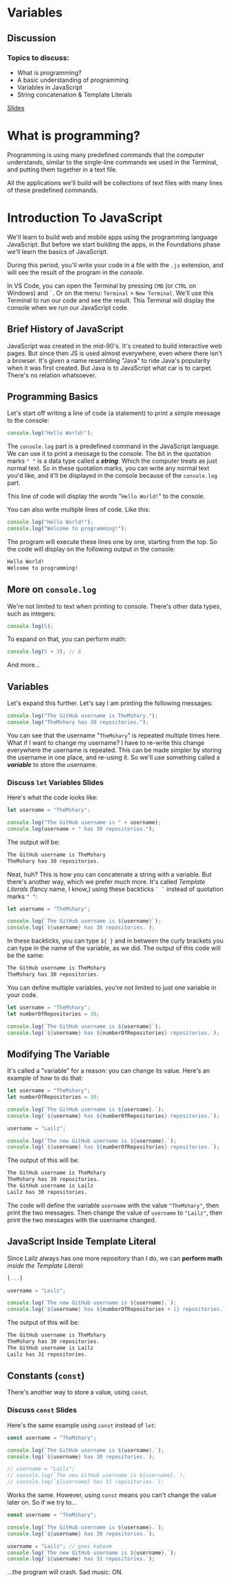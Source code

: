 # Variables

## Discussion

### Topics to discuss:

- What is programming?
- A basic understanding of programming
- Variables in JavaScript
- String concatenation & Template Literals

[Slides](https://docs.google.com/presentation/d/1M83Fc6cOUwKglqaLR02XVjVhyNppJHMxqHFx5K1D0Jk/edit?usp=sharing)

# What is programming?

Programming is using many predefined commands that the computer understands, similar to the single-line commands we used in the Terminal, and putting them together in a text file.

All the applications we'll build will be collections of text files with many lines of these predefined commands.

# Introduction To JavaScript

We'll learn to build web and mobile apps using the programming language JavaScript. But before we start building the apps, in the Foundations phase we'll learn the basics of JavaScript.

During this period, you'll write your code in a file with the `.js` extension, and will see the result of the program in the _console_.

In VS Code, you can open the Terminal by pressing `CMD` (or `CTRL` on Windows) and `` ` ``. Or on the menu: `Terminal` > `New Terminal`. We'll use this Terminal to run our code and see the result. This Terminal will display the console when we run our JavaScript code.

## Brief History of JavaScript

JavaScript was created in the mid-90's. It's created to build interactive web pages. But since then JS is used almost everywhere, even where there isn't a browser. It's given a name resembling "Java" to ride Java's popularity when it was first created. But Java is to JavaScript what car is to carpet. There's no relation whatsoever.

## Programming Basics

Let's start off writing a line of code (a statement) to print a simple message to the console:

```javascript
console.log("Hello World!");
```

The `console.log` part is a predefined command in the JavaScript language. We can use it to print a message to the console. The bit in the quotation marks `" "` is a data type called a **_string_**. Which the computer treats as just normal text. So in these quotation marks, you can write any normal text you'd like, and it'll be displayed in the console because of the `console.log` part.

This line of code will display the words "`Hello World!`" to the console.

You can also write multiple lines of code. Like this:

```javascript
console.log("Hello World!");
console.log("Welcome to programming!");
```

The program will execute these lines one by one, starting from the top. So the code will display on the following output in the console:

```bash
Hello World!
Welcome to programming!
```

## More on `console.log`

We're not limited to text when printing to console. There's other data types, such as integers:

```javascript
console.log(5);
```

To expand on that, you can perform math:

```javascript
console.log(5 + 3); // 8
```

And more...

## Variables

Let's expand this further. Let's say I am printing the following messages:

```javascript
console.log("The GitHub username is TheMshary.");
console.log("TheMshary has 30 repositories.");
```

You can see that the username "`TheMshary`" is repeated multiple times here. What if I want to change my username? I have to re-write this change everywhere the username is repeated. This can be made simpler by storing the username in one place, and re-using it. So we'll use something called a **_variable_** to store the username.

### Discuss `let` Variables Slides

Here's what the code looks like:

```javascript
let username = "TheMshary";

console.log("The GitHub username is " + username);
console.log(username + " has 30 repositories.");
```

The output will be:

```bash
The GitHub username is TheMshary
TheMshary has 30 repositories.
```

Neat, huh? This is how you can concatenate a string with a variable. But there's another way, which we prefer much more. It's called _Template Literals_ (fancy name, I know,) using these backticks `` ` ` `` instead of quotation marks `" "`:

```javascript
let username = "TheMshary";

console.log(`The GitHub username is ${username}`);
console.log(`${username} has 30 repositories.`);
```

In these backticks, you can type `${ }` and in between the curly brackets you can type in the name of the variable, as we did. The output of this code will be the same:

```bash
The GitHub username is TheMshary
TheMshary has 30 repositories.
```

You can define multiple variables, you're not limited to just one variable in your code.

```javascript
let username = "TheMshary";
let numberOfRepositories = 30;

console.log(`The GitHub username is ${username}`);
console.log(`${username} has ${numberOfRepositories} repositories.`);
```

## Modifying The Variable

It's called a "variable" for a reason: you can change its value. Here's an example of how to do that:

```javascript
let username = "TheMshary";
let numberOfRepositories = 30;

console.log(`The GitHub username is ${username}.`);
console.log(`${username} has ${numberOfRepositories} repositories.`);

username = "Lailz";

console.log(`The new GitHub username is ${username}.`);
console.log(`${username} has ${numberOfRepositories} repositories.`);
```

The output of this will be:

```bash
The GitHub username is TheMshary
TheMshary has 30 repositories.
The GitHub username is Lailz
Lailz has 30 repositories.
```

The code will define the variable `username` with the value `"TheMshary"`, then print the two messages. Then change the value of `username` to `"Lailz"`, then print the two messages with the username changed.

## JavaScript Inside Template Literal

Since Lailz always has one more repository than I do, we can **perform math** _inside the Template Literal_:

```javascript
[...]

username = "Lailz";

console.log(`The new GitHub username is ${username}.`);
console.log(`${username} has ${numberOfRepositories + 1} repositories.`);
```

The output of this will be:

```bash
The GitHub username is TheMshary
TheMshary has 30 repositories.
The GitHub username is Lailz
Lailz has 31 repositories.
```

## Constants (`const`)

There's another way to store a value, using `const`.

### Discuss `const` Slides

Here's the same example using `const` instead of `let`:

```javascript
const username = "TheMshary";

console.log(`The GitHub username is ${username}.`);
console.log(`${username} has 30 repositories.`);

// username = "Lailz";
// console.log(`The new GitHub username is ${username}.`);
// console.log(`${username} has 31 repositories.`);
```

Works the same. However, using `const` means you can't change the value later on. So if we try to...

```javascript
const username = "TheMshary";

console.log(`The GitHub username is ${username}.`);
console.log(`${username} has 30 repositories.`);

username = "Lailz"; // goes kaboom
console.log(`The new GitHub username is ${username}.`);
console.log(`${username} has 31 repositories.`);
```

...the program will crash. Sad music: ON.

